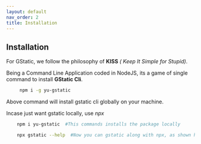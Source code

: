 ```yaml
---
layout: default
nav_order: 2
title: Installation
---
```


## Installation

For GStatic, we follow the philosophy of **KISS** *( Keep It Simple for Stupid)*.

Being a Command Line Application coded in NodeJS, its a game of single command to install **GStatic Cli**.
```bash 
     npm i -g yu-gstatic 
```
Above command will install gstatic cli globally on your machine.

Incase just want gstatic locally, use *npx*
```bash
    npm i yu-gstatic  #This commands installs the package locally

    npx gstatic --help  #Now you can gstatic along with npx, as shown here
```    




